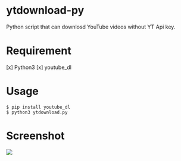 # ytdownload-py
Python script that can downlosd YouTube videos without YT Api key.

# Requirement
[x] Python3
[x] youtube_dl

# Usage
```
$ pip install youtube_dl
$ python3 ytdownload.py
```

# Screenshot
![](https://github.com/leak37/ytdownload-py/blob/main/202101135613_130256.png)
